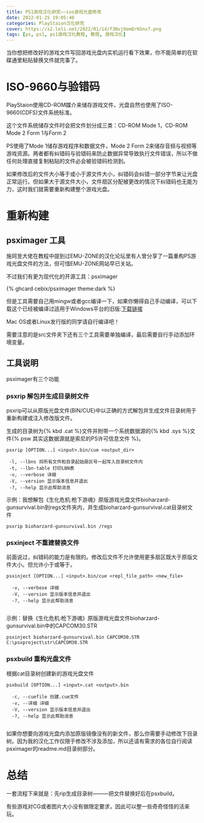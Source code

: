 ```yaml
---
title: PS1游戏汉化研究——iso游戏光盘修改
date: 2022-01-25 19:05:40
categories: PlayStaion汉化研究
cover: https://s2.loli.net/2022/01/14/f3Nvj9omQrKGnx7.png
tags: [ps, ps1, ps1游戏汉化教程, 教程, 游戏汉化]
---
```


当你想把修改好的游戏文件写回游戏光盘内实机运行看下效果，你不能简单的在软碟通里粘贴替换文件就完事了。

<!-- more -->

# ISO-9660与验错码

PlayStaion使用CD-ROM媒介来储存游戏文件，光盘自然也使用了ISO-9660(CDFS)文件系统标准。

这个文件系统储存文件时会把文件划分成三类：CD-ROM Mode 1，CD-ROM Mode 2 Form 1与Form 2

PS使用了Mode 1储存游戏程序和数据文件，Mode 2 Form 2来储存音频与视频等游戏资源。两者都有纠错码与验错码来防止数据异常导致执行文件错误，所以不做任何处理直接复制粘贴的文件必会被验错码检测到。

如果修改后的文件大小等于或小于源文件大小，纠错码会纠错一部分字节来让光盘正常运行。但如果大于源文件大小，文件扇区分配被更改的情况下纠错码也无能为力，这时我们就需要重新构建整个游戏光盘。

# 重新构建

## psximager 工具

施珂昱大佬在教程中提到过EMU-ZONE的汉化论坛里有人曾分享了一篇重构PS游戏光盘文件的方法，但可惜EMU-ZONE网站早已关站。

不过我们有更为现代化的开源工具：psximager

{% ghcard cebix/psximager theme:dark %}

但是工具需要自己用mingw或者gcc编译一下，如果你懒得自己手动编译，可以下载这个已经被编译过适用于Windows平台的旧版:[下载链接](https://github.com/paulsapps/psximager/releases/download/v2.0_bins/psximager.zip)

Mac OS或者Linux发行版的同学请自行编译吧！

需要注意的是src文件夹下还有三个工具需要单独编译，最后需要自行手动添加环境变量。

## 工具说明

psximager有三个功能

### psxrip 解包并生成目录树文件

psxrip可以从原版光盘文件(BIN/CUE)中以正确的方式解包并生成文件目录树用于重新构建或注入修改版文件。

生成的目录树为{% kbd .cat %}文件并附带一个系统数据源的{% kbd .sys %}文件{% psw 其实这数据源就是索尼的PS许可信息文件 %}。

```
psxrip [OPTION...] <input>.bin/cue <output_dir>

 -l, --lbns 将所有文件和目录起始扇区号一起写入目录树文件内
 -t, --lbn-table 打印LBN表
 -v, --verbose 详细
 -V, --version 显示版本信息并退出
 -?, --help 显示此帮助消息

```

示例：我想解包《生化危机:枪下游魂》原版游戏光盘文件bioharzard-gunsurvival.bin到regs文件夹内，并生成bioharzard-gunsurvival.cat目录树文件

```
psxrip bioharzard-gunsurvival.bin /regs

```

### psxinject 不重建替换文件

前面说过，纠错码的能力是有限的。修改后文件不允许使用更多扇区既大于原版文件大小。但允许小于或等于。

```
psxinject [OPTION...] <input>.bin/cue <repl_file_path> <new_file>

  -v, --verbose 详细
  -V, --version 显示版本信息并退出
  -?, --help 显示此帮助消息
 
```

示例：替换《生化危机:枪下游魂》原版游戏光盘文件bioharzard-gunsurvival.bin中的CAPCOM30.STR

```
psxinject bioharzard-gunsurvival.bin CAPCOM30.STR C:\psxproject\str\CAPCOM30.STR

```

### psxbuild 重构光盘文件

根据cat目录树创建新的游戏光盘文件

```
psxbuild [OPTION...] <input>.cat <output>.bin

  -c, --cuefile 创建.cue文件
  -v, --详细 详细
  -V, --version 显示版本信息并退出
  -?, --help 显示此帮助消息
  
```
如果你想要向游戏光盘内添加原版镜像没有的新文件，那么你需要手动修改下目录树。因为我的汉化工作仅限于修改不涉及添加，所以还请有需求的各位自行阅读psximager的readme.md目录树部分。

# 总结

一套流程下来就是：先rip生成目录树———把文件替换好后在psxbuild。

有些游戏对CG或者图片大小没有做限定要求，因此可以整一些奇奇怪怪的活来玩。
